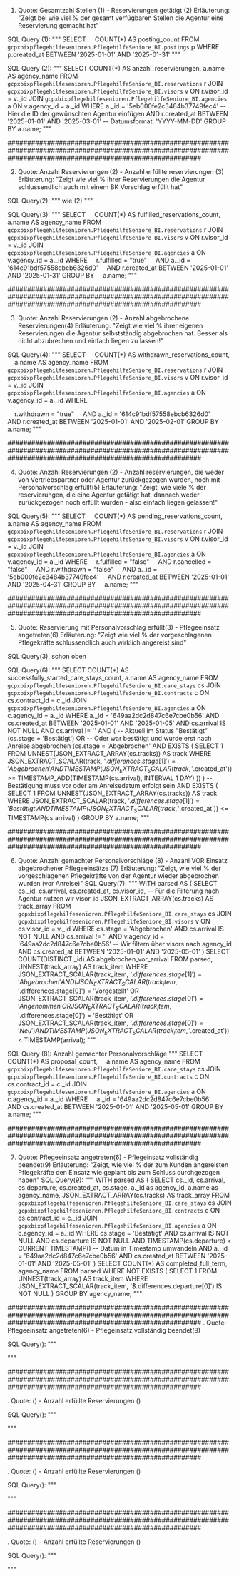 1. Quote: Gesamtzahl Stellen (1) - Reservierungen getätigt (2)
Erläuterung: "Zeigt bei wie viel % der gesamt verfügbaren Stellen die Agentur eine Reservierung gemacht hat"

SQL Query (1):
"""
SELECT
    COUNT(*) AS posting_count
FROM
    `gcpxbixpflegehilfesenioren.PflegehilfeSeniore_BI.postings` p
WHERE
    p.created_at BETWEEN '2025-01-01' AND '2025-01-31'
"""

SQL Query (2):
"""
SELECT 
    COUNT(*) AS anzahl_reservierungen,
    a.name AS agency_name
FROM 
    `gcpxbixpflegehilfesenioren.PflegehilfeSeniore_BI.reservations` r
JOIN 
    `gcpxbixpflegehilfesenioren.PflegehilfeSeniore_BI.visors` v ON r.visor_id = v._id
JOIN 
    `gcpxbixpflegehilfesenioren.PflegehilfeSeniore_BI.agencies` a ON v.agency_id = a._id
WHERE 
    a._id = '5eb000fe2c3484b37749fec4'  -- Hier die ID der gewünschten Agentur einfügen
    AND r.created_at BETWEEN '2025-01-01' AND '2025-03-01'  -- Datumsformat: 'YYYY-MM-DD'
GROUP BY
    a.name;
    """

#################################################################################################################################################################


2. Quote: Anzahl Reservierungen (2) - Anzahl erfüllte reservierungen (3)
Erläuterung: "Zeigt wie viel % Ihrer Reservierungen die Agentur schlussendlich auch mit einem BK Vorschlag erfüllt hat"

SQL Query(2):
"""
wie (2)
"""

SQL Query(3):
"""
SELECT
    COUNT(*) AS fulfilled_reservations_count,
    a.name AS agency_name
FROM
    `gcpxbixpflegehilfesenioren.PflegehilfeSeniore_BI.reservations` r
JOIN
    `gcpxbixpflegehilfesenioren.PflegehilfeSeniore_BI.visors` v ON r.visor_id = v._id
JOIN
    `gcpxbixpflegehilfesenioren.PflegehilfeSeniore_BI.agencies` a ON v.agency_id = a._id
WHERE
    r.fulfilled = "true"
    AND a._id = '614c91bdf57558ebcb6326d0'
    AND r.created_at BETWEEN '2025-01-01' AND '2025-01-31'
GROUP BY
    a.name;
"""


#################################################################################################################################################################

3. Quote:  Anzahl Reservierungen (2) -  Anzahl abgebrochene Reservierungen(4)
Erläuterung: "Zeigt wie viel % ihrer eigenen Reservierungen die Agentur selbstständig abgebrochen hat. Besser als nicht abzubrechen und einfach liegen zu lassen!"

SQL Query(4):
"""
SELECT
    COUNT(*) AS withdrawn_reservations_count,
    a.name AS agency_name
FROM
    `gcpxbixpflegehilfesenioren.PflegehilfeSeniore_BI.reservations` r
JOIN
    `gcpxbixpflegehilfesenioren.PflegehilfeSeniore_BI.visors` v ON r.visor_id = v._id
JOIN
    `gcpxbixpflegehilfesenioren.PflegehilfeSeniore_BI.agencies` a ON v.agency_id = a._id
WHERE

    r.withdrawn = "true"
    AND a._id = '614c91bdf57558ebcb6326d0'
     AND r.created_at BETWEEN '2025-01-01' AND '2025-02-01'
GROUP BY
    a.name;
"""

#################################################################################################################################################################

4. Quote:  Anzahl Reservierungen (2) - Anzahl reservierungen, die weder von Vertriebspartner oder Agentur zurückgezogen wurden, noch mit Personalvorschlag erfüllt(5)
Erläuterung: "Zeigt, wie viele % der reservierungen, die eine Agentur getätigt hat, dannach weder zurückgezogen noch erfüllt wurden - also einfach liegen gelassen!"

SQL Query(5):
"""
SELECT
    COUNT(*) AS pending_reservations_count,
    a.name AS agency_name
FROM
    `gcpxbixpflegehilfesenioren.PflegehilfeSeniore_BI.reservations` r
JOIN
    `gcpxbixpflegehilfesenioren.PflegehilfeSeniore_BI.visors` v ON r.visor_id = v._id
JOIN
    `gcpxbixpflegehilfesenioren.PflegehilfeSeniore_BI.agencies` a ON v.agency_id = a._id
WHERE
    r.fulfilled = "false"
    AND r.cancelled = "false"
    AND r.withdrawn = "false"
    AND a._id = '5eb000fe2c3484b37749fec4'
    AND r.created_at BETWEEN '2025-01-01' AND '2025-04-31'
GROUP BY
    a.name;
"""

#################################################################################################################################################################

5. Quote:  Reservierung mit Personalvorschlag erfüllt(3) - Pflegeeinsatz angetreten(6)
Erläuterung: "Zeigt wie viel % der vorgeschlagenen Pflegekräfte schlussendlich auch wirklich angereist sind"

SQL Query(3), schon oben


SQL Query(6):
"""
SELECT 
    COUNT(*) AS successfully_started_care_stays_count,
    a.name AS agency_name
FROM 
    `gcpxbixpflegehilfesenioren.PflegehilfeSeniore_BI.care_stays` cs
JOIN 
    `gcpxbixpflegehilfesenioren.PflegehilfeSeniore_BI.contracts` c ON cs.contract_id = c._id
JOIN 
    `gcpxbixpflegehilfesenioren.PflegehilfeSeniore_BI.agencies` a ON c.agency_id = a._id
WHERE 
    a._id = '649aa2dc2d847c6e7cbe0b56'
    AND cs.created_at BETWEEN '2025-01-01' AND '2025-01-05'
    AND cs.arrival IS NOT NULL
    AND cs.arrival != ''
    AND (
        -- Aktuell im Status "Bestätigt"
        (cs.stage = 'Bestätigt')
        OR
        -- Oder war bestätigt und wurde erst nach Anreise abgebrochen
        (cs.stage = 'Abgebrochen' AND 
         EXISTS (
             SELECT 1
             FROM UNNEST(JSON_EXTRACT_ARRAY(cs.tracks)) AS track
             WHERE 
                 JSON_EXTRACT_SCALAR(track, '$.differences.stage[1]') = 'Abgebrochen'
                 AND TIMESTAMP(JSON_EXTRACT_SCALAR(track, '$.created_at')) >= 
                    TIMESTAMP_ADD(TIMESTAMP(cs.arrival), INTERVAL 1 DAY)
         ))
    )
    -- Bestätigung muss vor oder am Anreisedatum erfolgt sein
    AND EXISTS (
        SELECT 1
        FROM UNNEST(JSON_EXTRACT_ARRAY(cs.tracks)) AS track
        WHERE 
            JSON_EXTRACT_SCALAR(track, '$.differences.stage[1]') = 'Bestätigt'
            AND TIMESTAMP(JSON_EXTRACT_SCALAR(track, '$.created_at')) <= TIMESTAMP(cs.arrival)
    )
GROUP BY
    a.name;
"""

#################################################################################################################################################################

6. Quote:  Anzahl gemachter Personalvorschläge (8) - Anzahl VOR Einsatz abgebrochener Pflegeeinsätze (7)
Erläuterung: "Zeigt, wie viel % der vorgeschlagenen Pflegekräfte von der Agentur wieder abgebrochen wurden (vor Anreise)"
SQL Query(7):
"""
WITH parsed AS (
  SELECT
    cs._id,
    cs.arrival,
    cs.created_at,
    cs.visor_id,  -- Für die Filterung nach Agentur nutzen wir visor_id
    JSON_EXTRACT_ARRAY(cs.tracks) AS track_array
  FROM
    `gcpxbixpflegehilfesenioren.PflegehilfeSeniore_BI.care_stays` cs
  JOIN
    `gcpxbixpflegehilfesenioren.PflegehilfeSeniore_BI.visors` v ON cs.visor_id = v._id
  WHERE
    cs.stage = 'Abgebrochen'
    AND cs.arrival IS NOT NULL
    AND cs.arrival != ''
    AND v.agency_id = '649aa2dc2d847c6e7cbe0b56'  -- Wir filtern über visors nach agency_id
    AND cs.created_at BETWEEN '2025-01-01' AND '2025-05-01'
)
SELECT
  COUNT(DISTINCT _id) AS abgebrochen_vor_arrival
FROM parsed,
UNNEST(track_array) AS track_item
WHERE
  JSON_EXTRACT_SCALAR(track_item, '$.differences.stage[1]') = 'Abgebrochen'
  AND (
    JSON_EXTRACT_SCALAR(track_item, '$.differences.stage[0]') = 'Vorgestellt'
    OR JSON_EXTRACT_SCALAR(track_item, '$.differences.stage[0]') = 'Angenommen'
    OR JSON_EXTRACT_SCALAR(track_item, '$.differences.stage[0]') = 'Bestätigt'
    OR JSON_EXTRACT_SCALAR(track_item, '$.differences.stage[0]') = 'Neu'
  )
  AND TIMESTAMP(JSON_EXTRACT_SCALAR(track_item, '$.created_at')) < TIMESTAMP(arrival);
"""

SQL Query (8): Anzahl gemachter Personalvorschläge
"""
SELECT
    COUNT(*) AS proposal_count,
    a.name AS agency_name
FROM
    `gcpxbixpflegehilfesenioren.PflegehilfeSeniore_BI.care_stays` cs
JOIN
    `gcpxbixpflegehilfesenioren.PflegehilfeSeniore_BI.contracts` c ON cs.contract_id = c._id
JOIN
    `gcpxbixpflegehilfesenioren.PflegehilfeSeniore_BI.agencies` a ON c.agency_id = a._id
WHERE
    a._id = '649aa2dc2d847c6e7cbe0b56'
    AND cs.created_at BETWEEN '2025-01-01' AND '2025-05-01'
GROUP BY
    a.name;
"""

#################################################################################################################################################################

7. Quote: Pflegeeinsatz angetreten(6) - Pflegeinsatz vollständig beendet(9)
Erläuterung: "Zeigt, wie viel % der zum Kunden angereisten Pflegekräfte den Einsatz wie geplant bis zum Schluss durchgezogen haben"
SQL Query(9):
"""
WITH parsed AS (
  SELECT
    cs._id,
    cs.arrival,
    cs.departure,
    cs.created_at,
    cs.stage,
    a._id as agency_id,
    a.name as agency_name,
    JSON_EXTRACT_ARRAY(cs.tracks) AS track_array
  FROM
    `gcpxbixpflegehilfesenioren.PflegehilfeSeniore_BI.care_stays` cs
  JOIN
    `gcpxbixpflegehilfesenioren.PflegehilfeSeniore_BI.contracts` c ON cs.contract_id = c._id
  JOIN
    `gcpxbixpflegehilfesenioren.PflegehilfeSeniore_BI.agencies` a ON c.agency_id = a._id
  WHERE
    cs.stage = 'Bestätigt'
    AND cs.arrival IS NOT NULL
    AND cs.departure IS NOT NULL
    AND TIMESTAMP(cs.departure) < CURRENT_TIMESTAMP()  -- Datum in Timestamp umwandeln
    AND a._id = '649aa2dc2d847c6e7cbe0b56'
    AND cs.created_at BETWEEN '2025-01-01' AND '2025-05-01'
)
SELECT
  COUNT(*) AS completed_full_term,
  agency_name
FROM parsed
WHERE
  NOT EXISTS (
    SELECT 1
    FROM UNNEST(track_array) AS track_item
    WHERE JSON_EXTRACT_SCALAR(track_item, '$.differences.departure[0]') IS NOT NULL
  )
GROUP BY
  agency_name;
"""

#################################################################################################################################################################
. Quote: Pflegeeinsatz angetreten(6) - Pflegeinsatz vollständig beendet(9)

SQL Query():
"""

"""

#################################################################################################################################################################

. Quote:  () - Anzahl erfüllte Reservierungen ()

SQL Query():
"""

"""

#################################################################################################################################################################

. Quote:  () - Anzahl erfüllte Reservierungen ()

SQL Query():
"""

"""

#################################################################################################################################################################

. Quote:  () - Anzahl erfüllte Reservierungen ()

SQL Query():
"""

"""